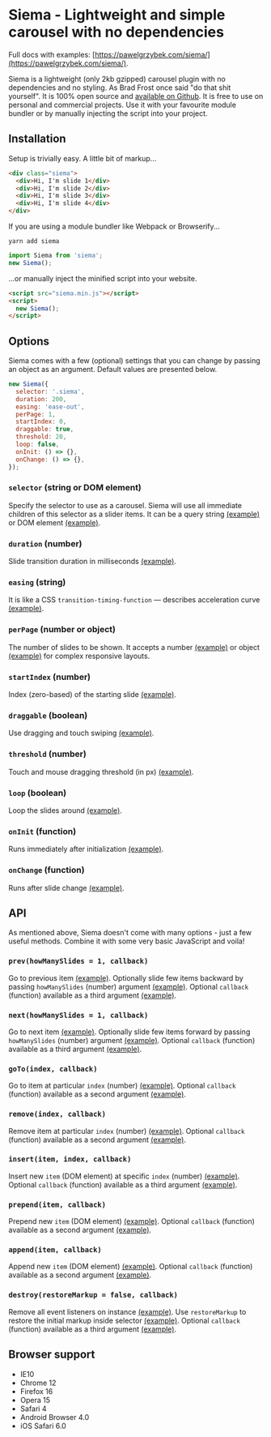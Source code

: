 # Siema - Lightweight and simple carousel with no dependencies

Full docs with examples: [https://pawelgrzybek.com/siema/](https://pawelgrzybek.com/siema/).

Siema is a lightweight (only 2kb gzipped) carousel plugin with no dependencies and no styling. As Brad Frost once said "do that shit yourself". It is 100% open source and [available on Github](https://github.com/pawelgrzybek/siema). It is free to use on personal and commercial projects. Use it with your favourite module bundler or by manually injecting the script into your project.

## Installation

Setup is trivially easy. A little bit of markup...

```html
<div class="siema">
  <div>Hi, I'm slide 1</div>
  <div>Hi, I'm slide 2</div>
  <div>Hi, I'm slide 3</div>
  <div>Hi, I'm slide 4</div>
</div>
```

If you are using a module bundler like Webpack or Browserify...

```
yarn add siema
```

```js
import Siema from 'siema';
new Siema();
```

...or manually inject the minified script into your website.

```html
<script src="siema.min.js"></script>
<script>
  new Siema();
</script>
```

## Options

Siema comes with a few (optional) settings that you can change by passing an object as an argument. Default values are presented below.

```js
new Siema({
  selector: '.siema',
  duration: 200,
  easing: 'ease-out',
  perPage: 1,
  startIndex: 0,
  draggable: true,
  threshold: 20,
  loop: false,
  onInit: () => {},
  onChange: () => {},
});
```

### `selector` (string or DOM element)

Specify the selector to use as a carousel. Siema will use all immediate children of this selector as a slider items. It can be a query string [(example)](http://codepen.io/pawelgrzybek/pen/QvLjxY) or DOM element [(example)](http://codepen.io/pawelgrzybek/pen/gWYaje).

### `duration` (number)

Slide transition duration in milliseconds [(example)](http://codepen.io/pawelgrzybek/pen/BRBoqO).

### `easing` (string)

It is like a CSS `transition-timing-function` — describes acceleration curve [(example)](http://codepen.io/pawelgrzybek/pen/aWovrB).

### `perPage` (number or object)

The number of slides to be shown. It accepts a number [(example)](http://codepen.io/pawelgrzybek/pen/bWbVXz) or object [(example)](http://codepen.io/pawelgrzybek/pen/dWbGyZ) for complex responsive layouts.

### `startIndex` (number)

Index (zero-based) of the starting slide [(example)](http://codepen.io/pawelgrzybek/pen/vmBLER).

### `draggable` (boolean)

Use dragging and touch swiping [(example)](http://codepen.io/pawelgrzybek/pen/mmbVVj).

### `threshold` (number)

Touch and mouse dragging threshold (in px) [(example)](http://codepen.io/pawelgrzybek/pen/gWYPrQ).

### `loop` (boolean)

Loop the slides around [(example)](http://codepen.io/pawelgrzybek/pen/zwOrKN).

### `onInit` (function)

Runs immediately after initialization [(example)](http://codepen.io/pawelgrzybek/pen/BRBjpE).

### `onChange` (function)

Runs after slide change [(example)](http://codepen.io/pawelgrzybek/pen/RVbrVe).

## API

As mentioned above, Siema doesn't come with many options - just a few useful methods. Combine it with some very basic JavaScript and voila!

### `prev(howManySlides = 1, callback)`

Go to previous item [(example)](http://codepen.io/pawelgrzybek/pen/JNPKVE). Optionally slide few items backward by passing `howManySlides` (number) argument [(example)](http://codepen.io/pawelgrzybek/pen/wdwWZQ). Optional `callback` (function) available as a third argument [(example)](http://codepen.io/pawelgrzybek/pen/JNPKQW).

### `next(howManySlides = 1, callback)`

Go to next item [(example)](http://codepen.io/pawelgrzybek/pen/JNPKVE). Optionally slide few items forward by passing `howManySlides` (number) argument [(example)](http://codepen.io/pawelgrzybek/pen/wdwWZQ). Optional `callback` (function) available as a third argument [(example)](http://codepen.io/pawelgrzybek/pen/JNPKQW).

### `goTo(index, callback)`

Go to item at particular `index` (number) [(example)](http://codepen.io/pawelgrzybek/pen/gWYLXP). Optional `callback` (function) available as a second argument [(example)](http://codepen.io/pawelgrzybek/pen/ZKzBvo).

### `remove(index, callback)`

Remove item at particular `index` (number) [(example)](http://codepen.io/pawelgrzybek/pen/BRBpQJ). Optional `callback` (function) available as a second argument [(example)](http://codepen.io/pawelgrzybek/pen/rmBjjE).

### `insert(item, index, callback)`

Insert new `item` (DOM element) at specific `index` (number) [(example)](http://codepen.io/pawelgrzybek/pen/QvLdaJ). Optional `callback` (function) available as a third argument [(example)](http://codepen.io/pawelgrzybek/pen/vmBgdZ).

### `prepend(item, callback)`

Prepend new `item` (DOM element) [(example)](http://codepen.io/pawelgrzybek/pen/rmBymW). Optional `callback` (function) available as a second argument [(example)](http://codepen.io/pawelgrzybek/pen/LyPWLe).

### `append(item, callback)`

Append new `item` (DOM element) [(example)](http://codepen.io/pawelgrzybek/pen/RVbpZe). Optional `callback` (function) available as a second argument [(example)](http://codepen.io/pawelgrzybek/pen/rmByGj).

### `destroy(restoreMarkup = false, callback)`

Remove all event listeners on instance [(example)](http://codepen.io/pawelgrzybek/pen/oWvZEd). Use `restoreMarkup` to restore the initial markup inside selector [(example)](http://codepen.io/pawelgrzybek/pen/ZKzeoL). Optional `callback` (function) available as a third argument [(example)](http://codepen.io/pawelgrzybek/pen/Wjepyv).

## Browser support

- IE10
- Chrome 12
- Firefox 16
- Opera 15
- Safari 4
- Android Browser 4.0
- iOS Safari 6.0
